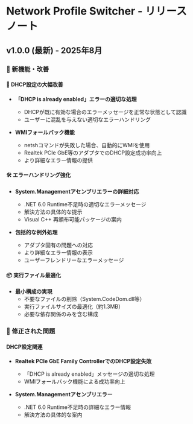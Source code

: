 # Network Profile Switcher - リリースノート

## v1.0.0 (最新) - 2025年8月

### 🎉 新機能・改善

#### 🔧 DHCP設定の大幅改善
- **「DHCP is already enabled」エラーの適切な処理**
  - DHCPが既に有効な場合のエラーメッセージを正常な状態として認識
  - ユーザーに混乱を与えない適切なエラーハンドリング

- **WMIフォールバック機能**
  - netshコマンドが失敗した場合、自動的にWMIを使用
  - Realtek PCIe GbE等のアダプタでのDHCP設定成功率向上
  - より詳細なエラー情報の提供

#### 🛠️ エラーハンドリング強化
- **System.Managementアセンブリエラーの詳細対応**
  - .NET 6.0 Runtime不足時の適切なエラーメッセージ
  - 解決方法の具体的な提示
  - Visual C++ 再頒布可能パッケージの案内

- **包括的な例外処理**
  - アダプタ固有の問題への対応
  - より詳細なエラー情報の表示
  - ユーザーフレンドリーなエラーメッセージ

#### 📦 実行ファイル最適化
- **最小構成の実現**
  - 不要なファイルの削除（System.CodeDom.dll等）
  - 実行ファイルサイズの最適化（約1.3MB）
  - 必要な依存関係のみを含む構成

### 🐛 修正された問題

#### DHCP設定関連
- **Realtek PCIe GbE Family ControllerでのDHCP設定失敗**
  - 「DHCP is already enabled」メッセージの適切な処理
  - WMIフォールバック機能による成功率向上

- **System.Managementアセンブリエラー**
  - .NET 6.0 Runtime不足時の詳細なエラー情報
  - 解決方法の具体的な案内